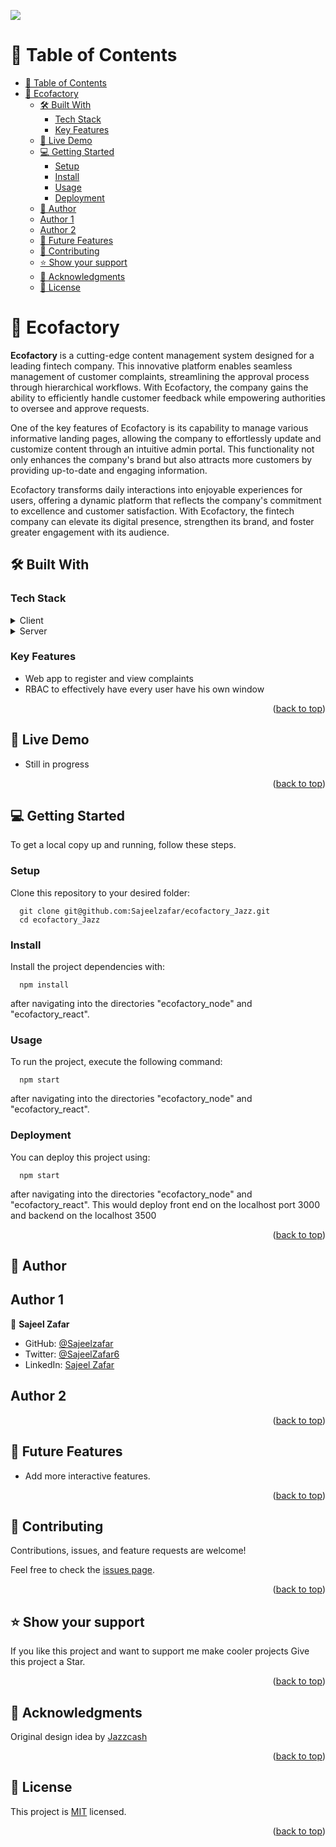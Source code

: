 ![](https://img.shields.io/badge/Microverse-blueviolet)
<a name="readme-top"></a>

# 📗 Table of Contents
- [📗 Table of Contents](#-table-of-contents)
- [📖 Ecofactory ](#-ecofactory-)
  - [🛠 Built With ](#-built-with-)
    - [Tech Stack ](#tech-stack-)
    - [Key Features ](#key-features-)
  - [🚀 Live Demo ](#-live-demo-)
  - [💻 Getting Started ](#-getting-started-)
    - [Setup](#setup)
    - [Install](#install)
    - [Usage ](#usage-)
    - [Deployment](#deployment)
  - [👥 Author ](#-author-)
  - [Author 1](#author-1)
  - [Author 2](#author-2)
  - [🔭 Future Features ](#-future-features-)
  - [🤝 Contributing ](#-contributing-)
  - [⭐️ Show your support ](#️-show-your-support-)
  - [🙏 Acknowledgments ](#-acknowledgments-)
  - [📝 License ](#-license-)

<!-- PROJECT DESCRIPTION -->

# 📖 Ecofactory <a name="about-the-project"></a>
**Ecofactory** is a cutting-edge content management system designed for a leading fintech company. This innovative platform enables seamless management of customer complaints, streamlining the approval process through hierarchical workflows. With Ecofactory, the company gains the ability to efficiently handle customer feedback while empowering authorities to oversee and approve requests.

One of the key features of Ecofactory is its capability to manage various informative landing pages, allowing the company to effortlessly update and customize content through an intuitive admin portal. This functionality not only enhances the company's brand but also attracts more customers by providing up-to-date and engaging information.

Ecofactory transforms daily interactions into enjoyable experiences for users, offering a dynamic platform that reflects the company's commitment to excellence and customer satisfaction. With Ecofactory, the fintech company can elevate its digital presence, strengthen its brand, and foster greater engagement with its audience.

## 🛠 Built With <a name="built-with"></a>

### Tech Stack <a name="tech-stack"></a>

<details>
  <summary>Client</summary>
  <ul> 
    <li><a href="https://reactjs.org/">React</a></li>
    <li><a href="https://redux.js.org/">Redux</a></li>
    <li><a href="https://www.mysql.com">MySQL</a></li>
  </ul>
</details>
<details>
  <summary>Server</summary>
  <ul>
    <li><a href="https://nodejs.org/">Node</a></li>
  </ul>
</details>

<!-- Features -->

### Key Features <a name="key-features"></a>

- Web app to register and view complaints
- RBAC to effectively have every user have his own window

<p align="right">(<a href="#readme-top">back to top</a>)</p>

## 🚀 Live Demo <a name="live-demo"></a>

- Still in progress

<p align="right">(<a href="#readme-top">back to top</a>)</p>


<!-- GETTING STARTED -->

## 💻 Getting Started <a name="getting-started"></a>

To get a local copy up and running, follow these steps.

### Setup

Clone this repository to your desired folder:

```
  git clone git@github.com:Sajeelzafar/ecofactory_Jazz.git
  cd ecofactory_Jazz 
```

### Install

Install the project dependencies with:

```
  npm install
```
after navigating into the directories "ecofactory_node" and "ecofactory_react".

### Usage <a name="usage"></a>

To run the project, execute the following command:

```
  npm start
```
after navigating into the directories "ecofactory_node" and "ecofactory_react".

### Deployment

You can deploy this project using:

```
  npm start
```
after navigating into the directories "ecofactory_node" and "ecofactory_react". This would deploy front end on the localhost port 3000 and backend on the localhost 3500

<p align="right">(<a href="#readme-top">back to top</a>)</p>

<!-- AUTHORS -->
## 👥 Author <a name="authors"></a>

## Author 1

👤 **Sajeel Zafar**

- GitHub: [@Sajeelzafar](https://github.com/Sajeelzafar)
- Twitter: [@SajeelZafar6](https://twitter.com/SajeelZafar6)
- LinkedIn: [Sajeel Zafar](https://www.linkedin.com/in/sajeelzafar/)
 ## Author 2

<p align="right">(<a href="#readme-top">back to top</a>)</p>

<!-- FUTURE FEATURES -->

## 🔭 Future Features <a name="future-features"></a>

- Add more interactive features.

<p align="right">(<a href="#readme-top">back to top</a>)</p>

<!-- CONTRIBUTING -->

## 🤝 Contributing <a name="contributing"></a>

Contributions, issues, and feature requests are welcome!

Feel free to check the [issues page](https://github.com/Sajeelzafar/ecofactory_Jazz/issues).

<p align="right">(<a href="#readme-top">back to top</a>)</p>

<!-- SUPPORT -->

## ⭐️ Show your support <a name="support"></a>

If you like this project and want to support me make cooler projects Give this project a Star.

<p align="right">(<a href="#readme-top">back to top</a>)</p>

<!-- ACKNOWLEDGEMENTS -->

## 🙏 Acknowledgments <a name="acknowledgements"></a>

Original design idea by [Jazzcash](https://www.jazzcash.com.pk/)

<p align="right">(<a href="#readme-top">back to top</a>)</p>
<!-- LICENSE -->

## 📝 License <a name="license"></a>

This project is [MIT](./LICENSE) licensed.

<p align="right">(<a href="#readme-top">back to top</a>)</p>
